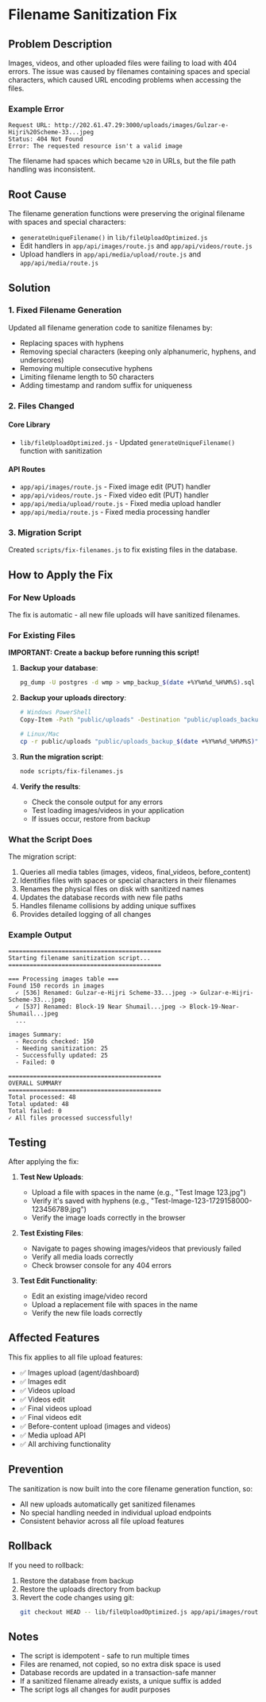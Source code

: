 # Filename Sanitization Fix

## Problem Description

Images, videos, and other uploaded files were failing to load with 404 errors. The issue was caused by filenames containing spaces and special characters, which caused URL encoding problems when accessing the files.

### Example Error
```
Request URL: http://202.61.47.29:3000/uploads/images/Gulzar-e-Hijri%20Scheme-33...jpeg
Status: 404 Not Found
Error: The requested resource isn't a valid image
```

The filename had spaces which became `%20` in URLs, but the file path handling was inconsistent.

## Root Cause

The filename generation functions were preserving the original filename with spaces and special characters:
- `generateUniqueFilename()` in `lib/fileUploadOptimized.js`
- Edit handlers in `app/api/images/route.js` and `app/api/videos/route.js`
- Upload handlers in `app/api/media/upload/route.js` and `app/api/media/route.js`

## Solution

### 1. Fixed Filename Generation

Updated all filename generation code to sanitize filenames by:
- Replacing spaces with hyphens
- Removing special characters (keeping only alphanumeric, hyphens, and underscores)
- Removing multiple consecutive hyphens
- Limiting filename length to 50 characters
- Adding timestamp and random suffix for uniqueness

### 2. Files Changed

#### Core Library
- `lib/fileUploadOptimized.js` - Updated `generateUniqueFilename()` function with sanitization

#### API Routes
- `app/api/images/route.js` - Fixed image edit (PUT) handler
- `app/api/videos/route.js` - Fixed video edit (PUT) handler
- `app/api/media/upload/route.js` - Fixed media upload handler
- `app/api/media/route.js` - Fixed media processing handler

### 3. Migration Script

Created `scripts/fix-filenames.js` to fix existing files in the database.

## How to Apply the Fix

### For New Uploads
The fix is automatic - all new file uploads will have sanitized filenames.

### For Existing Files

**IMPORTANT: Create a backup before running this script!**

1. **Backup your database**:
   ```bash
   pg_dump -U postgres -d wmp > wmp_backup_$(date +%Y%m%d_%H%M%S).sql
   ```

2. **Backup your uploads directory**:
   ```bash
   # Windows PowerShell
   Copy-Item -Path "public/uploads" -Destination "public/uploads_backup_$(Get-Date -Format 'yyyyMMdd_HHmmss')" -Recurse
   
   # Linux/Mac
   cp -r public/uploads "public/uploads_backup_$(date +%Y%m%d_%H%M%S)"
   ```

3. **Run the migration script**:
   ```bash
   node scripts/fix-filenames.js
   ```

4. **Verify the results**:
   - Check the console output for any errors
   - Test loading images/videos in your application
   - If issues occur, restore from backup

### What the Script Does

The migration script:
1. Queries all media tables (images, videos, final_videos, before_content)
2. Identifies files with spaces or special characters in their filenames
3. Renames the physical files on disk with sanitized names
4. Updates the database records with new file paths
5. Handles filename collisions by adding unique suffixes
6. Provides detailed logging of all changes

### Example Output
```
===========================================
Starting filename sanitization script...
===========================================

=== Processing images table ===
Found 150 records in images
  ✓ [536] Renamed: Gulzar-e-Hijri Scheme-33...jpeg -> Gulzar-e-Hijri-Scheme-33...jpeg
  ✓ [537] Renamed: Block-19 Near Shumail...jpeg -> Block-19-Near-Shumail...jpeg
  ...

images Summary:
  - Records checked: 150
  - Needing sanitization: 25
  - Successfully updated: 25
  - Failed: 0

===========================================
OVERALL SUMMARY
===========================================
Total processed: 48
Total updated: 48
Total failed: 0
✓ All files processed successfully!
```

## Testing

After applying the fix:

1. **Test New Uploads**:
   - Upload a file with spaces in the name (e.g., "Test Image 123.jpg")
   - Verify it's saved with hyphens (e.g., "Test-Image-123-1729158000-123456789.jpg")
   - Verify the image loads correctly in the browser

2. **Test Existing Files**:
   - Navigate to pages showing images/videos that previously failed
   - Verify all media loads correctly
   - Check browser console for any 404 errors

3. **Test Edit Functionality**:
   - Edit an existing image/video record
   - Upload a replacement file with spaces in the name
   - Verify the new file loads correctly

## Affected Features

This fix applies to all file upload features:

- ✅ Images upload (agent/dashboard)
- ✅ Images edit
- ✅ Videos upload  
- ✅ Videos edit
- ✅ Final videos upload
- ✅ Final videos edit
- ✅ Before-content upload (images and videos)
- ✅ Media upload API
- ✅ All archiving functionality

## Prevention

The sanitization is now built into the core filename generation function, so:
- All new uploads automatically get sanitized filenames
- No special handling needed in individual upload endpoints
- Consistent behavior across all file upload features

## Rollback

If you need to rollback:

1. Restore the database from backup
2. Restore the uploads directory from backup  
3. Revert the code changes using git:
   ```bash
   git checkout HEAD -- lib/fileUploadOptimized.js app/api/images/route.js app/api/videos/route.js app/api/media/
   ```

## Notes

- The script is idempotent - safe to run multiple times
- Files are renamed, not copied, so no extra disk space is used
- Database records are updated in a transaction-safe manner
- If a sanitized filename already exists, a unique suffix is added
- The script logs all changes for audit purposes


